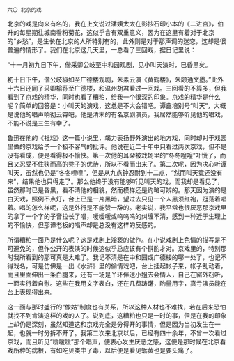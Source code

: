     六〇 北京的戏 

   北京的戏是向来有名的，我在上文说过潘姨太太在影抄石印小本的《二进宫》，伯升的每星期往城南看粉菊花，这似乎含有双重意义，因为在这里有着对于北京的“乡愁”，是生长在北京的人所特别有的，此外则是对于那声调的迷恋，这却是很普遍的情形了。我们在北京这几天里，一总看了三回戏，据日记里说：

   “十一月初九日下午，偕采卿公岐至中和园观剧，见小叫天演时，已昏黑矣。

   初十日下午，偕公岐椒如至广德楼观剧，朱素云演《黄鹤楼》，朱颇通文墨。”此外十六日还同了采卿榆荪至广德楼，和温州胡君看过一回戏。三回看的不算多，但我看到了京戏的精华，同时也看了糟粕，给我一个很深的印象。京戏的精华是什么呢？简单的回答是：小叫天的演戏，这总是不大会错吧。谭鑫培别号“叫天”，大概是说他的唱声响彻云霄吧，他是清末的有名京剧演员，我居然能够听见他的唱戏，不能不说是三生有幸了。

   鲁迅在他的《社戏》这一篇小说里，竭力表扬野外演出的地方戏，同时却对于戏园里做的京戏给予一个极不客气的批评。他说在近二十年中只看过两次京戏，但不是没有看成，便是看得极不愉快。第一次他的耳朵被戏场里的“冬冬喤喤”吓慌了，而且又忍受不住狭而高的凳子的优待，所以不看而出来了。第二次呢，因为决心听谭叫天，虽然也仍是“冬冬喤喤”，但是从九点钟忍耐到十二点，“然而叫天竟还没有来”，结果他也只得走了。那么他终于没有能够听见叫天的戏，而我却是看见了，虽然那时已是昏黑，看不清他的相貌，然而模样还是约略可辨的。那天因为演的是白天戏，照例不点灯，台上已是一片黑暗，望过去只见一个人黑须红袍，逛荡着唱着。唱的怎么样呢，这是外行是不能赞一辞的。老实说，我平常也很厌恶那京戏里的拿了一个字的子音拉长了唱，嗳嗳嗳或呜呜呜的纠缠不清，感到一种近于生理上的不愉快，但那谭老板的唱声却是总没有这样的反感的。

   所谓糟粕一面乃是什么呢？这是戏剧上淫亵的做作。在小说戏剧上色情的描写是不可避免的，但作公开的表演的时候这似乎总应该有个斟酌才对。京戏里的，特别那时我所看到的那可真是太难了。我记不清是在中和园或广德楼的哪一处了，也记不得戏名，可是仿佛是一出《水浒》里的偷情戏吧，台上挂起帐子来，帐子乱动着，而且里面伸出一条白腿来，还有一场是丫环伴送小姐去会情人，自己在窗外窃听，一面实行着自慰。这些在我用文字表白，还在几费踌躇，酌量用字，真亏演员能在台上表现得出来。

   这一面与那时盛行的“像姑”制度也有关系，所以这种人材也不难找，若在后来恐怕就找不到肯演这样的戏的人了。说到底，这糟粕也只是一时的事，但是在我的印象上却仍是深刻，虽然知道这和京戏完全是分得开的事情，但是因为当初发生在一起，也就一时分拆不开了。我第二次来北京以后，已经有四十余年，不曾一次看过京戏，而且听见“嗳嗳嗳”那个唱声，便衷心发生厌恶之感，这便是那时候在北京看戏所种的病根，有如吃贝类中了毒，以后便是看见蛎黄也是要头痛了。

